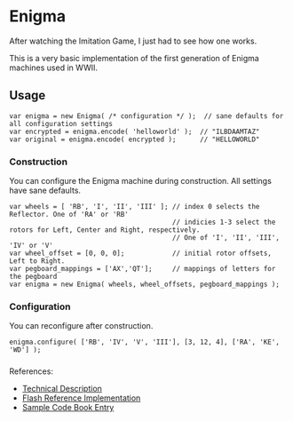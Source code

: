 # Enigma
After watching the Imitation Game, I just had to see how one works.

This is a very basic implementation of the first generation of Enigma machines used in WWII. 

## Usage

```
var enigma = new Enigma( /* configuration */ );  // sane defaults for all configuration settings
var encrypted = enigma.encode( 'helloworld' );  // "ILBDAAMTAZ"
var original = enigma.encode( encrypted );      // "HELLOWORLD"
```

### Construction
You can configure the Enigma machine during construction.
All settings have sane defaults.
```
var wheels = [ 'RB', 'I', 'II', 'III' ]; // index 0 selects the Reflector. One of 'RA' or 'RB'
                                         // indicies 1-3 select the rotors for Left, Center and Right, respectively.
                                         // One of 'I', 'II', 'III', 'IV' or 'V'
var wheel_offset = [0, 0, 0];            // initial rotor offsets, Left to Right. 
var pegboard_mappings = ['AX','QT'];     // mappings of letters for the pegboard
var enigma = new Enigma( wheels, wheel_offsets, pegboard_mappings );
```

### Configuration
You can reconfigure after construction.
```
enigma.configure( ['RB', 'IV', 'V', 'III'], [3, 12, 4], ['RA', 'KE', 'WD'] );
```

### 
References:
* [Technical Description](http://users.telenet.be/d.rijmenants/en/enigmatech.htm)
* [Flash Reference Implementation](http://enigmaco.de/enigma/enigma.html)
* [Sample Code Book Entry](https://qph.ec.quoracdn.net/main-qimg-bd0b5173bc897178c9ceb2ecb42d49cd-c?convert_to_webp=true)
